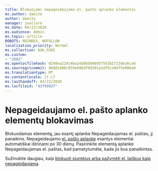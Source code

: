 ```yaml
---
title: Blokuojami nepageidaujamo el. pašto aplanko elementai
ms.author: daeite
author: daeite
manager: joallard
ms.date: 04/23/2020
ms.audience: Admin
ms.topic: article
ROBOTS: NOINDEX, NOFOLLOW
localization_priority: Normal
ms.collection: Adm_O365
ms.custom:
- "2682"
ms.openlocfilehash: 0298ea22914ba2eb0b5046937553b1f23de16ca6
ms.sourcegitcommit: 86881d80c859e68bdf9d301a2df6ca9d75e086a0
ms.translationtype: MT
ms.contentlocale: lt-LT
ms.lasthandoff: 04/23/2020
ms.locfileid: "43793927"
---
```

# <a name="blocking-items-in-your-junk-email-folder"></a>Nepageidaujamo el. pašto aplanko elementų blokavimas

Blokuodamas elementą, jau esantį aplanke Nepageidaujamas el. paštas, jį panaikins. Nepageidaujamo [el. pašto aplanke](https://outlook.live.com/mail/junkemail) esantys elementai automatiškai ištrinami po 30 dienų. Pasirinkite elementą aplanke Nepageidaujamas el. paštas, kad pamatytumėte, kada jis bus panaikintas.

Sužinokite daugiau, kaip [blokuoti siuntėjus arba pažymėti el. laiškus kaip nepageidaujamą](https://support.office.com/article/a3ece97b-82f8-4a5e-9ac3-e92fa6427ae4).